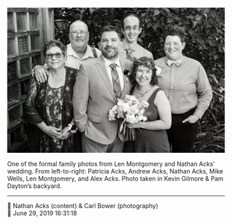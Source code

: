 ![One of the formal family photos from Len Montgomery and Nathan Acks’ wedding](assets/8b7a2e637a2d5d7478f83d4d262ba509.webp)

One of the formal family photos from Len Montgomery and Nathan Acks’ wedding. From left-to-right: Patricia Acks, Andrew Acks, Nathan Acks, Mike Wells, Len Montgomery, and Alex Acks. Photo taken in Kevin Gilmore & Pam Dayton’s backyard.

- - - -

<span aria-hidden="true">👥</span> Nathan Acks (content) & Carl Bower (photography)  
<span aria-hidden="true">📅</span> June 29, 2019 16:31:18
